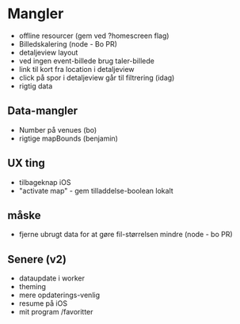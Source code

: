 # Mangler

* offline resourcer (gem ved ?homescreen flag)
* Billedskalering (node - Bo PR)
* detaljeview layout
* ved ingen event-billede brug taler-billede
* link til kort fra location i detaljeview
* click på spor i detaljeview går til filtrering (idag)
* rigtig data

## Data-mangler

* Number på venues (bo)
* rigtige mapBounds (benjamin)

## UX ting

* tilbageknap iOS 
* "activate map" - gem tilladdelse-boolean lokalt 

## måske

* fjerne ubrugt data for at gøre fil-størrelsen mindre (node - bo PR)

## Senere (v2)

* dataupdate i worker
* theming
* mere opdaterings-venlig
* resume på iOS
* mit program /favoritter
